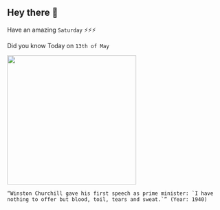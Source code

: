 ## Hey there 👋
Have an amazing `Saturday` ⚡⚡⚡

Did you know Today on `13th of May`
 
 [<img src="https://api.time.com/wp-content/uploads/2015/05/churchill.jpeg" width="300" />](https://winstonchurchill.org/resources/speeches/1940-the-finest-hour/blood-toil-tears-and-sweat-2/#:~:text=First%20Speech%20as%20Prime%20Minister%20to%20House%20of%20Commons&text=When%20he%20met%20his%20Cabinet,his%20new%20all%2Dparty%20government.) 
 ```
“Winston Churchill gave his first speech as prime minister: `I have nothing to offer but blood, toil, tears and sweat.`” (Year: 1940)
```
